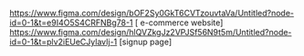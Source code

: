https://www.figma.com/design/bOF2Sy0GkT6CVTzouvtaVa/Untitled?node-id=0-1&t=e9I4O5S4CRFNBg78-1   [ e-commerce website]
https://www.figma.com/design/hlQVZkgJz2VPJSf56N9t5m/Untitled?node-id=0-1&t=plv2iEUeCJylavIj-1   [signup page]
